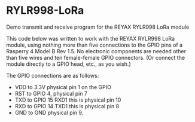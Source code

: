 # RYLR998-LoRa

Demo transmit and receive program for the REYAX RYLR998 LoRa module

This code below was written to work with the REYAX RYLR998 LoRa module, using nothing more than five connections to the GPIO pins of a Rasperry 4 Model B Rev 1.5. No electronic components are needed other than five wires and ten female-female GPIO connectors. (Or connect the module directly to a GPIO head, etc., as you wish.)

The GPIO connections are as follows:

* VDD to 3.3V physical pin 1 on the GPIO
* RST to GPIO 4, physical pin 7
* TXD to GPIO 15 RXD1 this is physical pin 10
* RXD to GPIO 14 TXD1 this is physical pin 8
* GND to GND physical pin 9.
